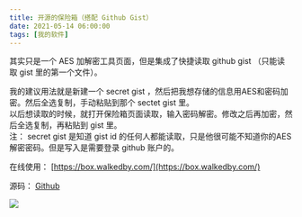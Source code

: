 ```yaml
---
title: 开源的保险箱（搭配 Github Gist）
date: 2021-05-14 06:00:00
tags: [我的软件]
---
```

其实只是一个 AES 加解密工具页面，但是集成了快捷读取 github gist （只能读取 gist 里的第一个文件）。   

我的建议用法就是新建一个 secret gist ，然后把我想存储的信息用AES和密码加密。然后全选复制，手动粘贴到那个 sectet gist 里。  
以后想读取的时候，就打开保险箱页面读取，输入密码解密。修改之后再加密，然后全选复制，再粘贴到 gist 里。  
注： secret gist 是知道 gist id 的任何人都能读取，只是他很可能不知道你的AES解密密码。但是写入是需要登录 github 账户的。    

在线使用： [https://box.walkedby.com/](https://box.walkedby.com/)  

源码： [Github](https://github.com/gordonwalkedby/gistsecury)     

![](https://z3.ax1x.com/2021/05/14/grk7VS.png)   
